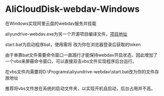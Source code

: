 # AliCloudDisk-webdav-Windows

在Windows实现阿里云盘的webdav服务并挂载

aliyundrive-webdav.exe为另一个开源项目编译文件，[项目地址](https://github.com/messense/aliyundrive-webdav)

start.bat为启动程序bat，使用需将<Your refresh-token> 改为你在浏览器登录后获取的token
  
由于单靠bat文件需要命令窗口一直践行才能保持webdav开启状态，因此增加了一个vbs来屏蔽命令窗口，可以直接双击vbs文件实现程序后台运行。
  
 在vbs文件内需要将D:\Programs\aliyundrive-webdav\start.bat改为你的文件存放地址
  
 推荐将vbs文件放在系统的启动文件夹，以实现开机自启动，后台占用并不高。

